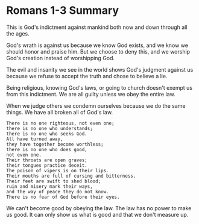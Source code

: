 # Romans 1-3 Summary

This is God's indictment against mankind both now and
down through all the ages.

God's wrath is against us because we 
know God exists, and we know we should honor and praise him.
But we choose to deny this, and 
we worship God's creation instead of worshipping God.

The evil and insanity we see in the world shows God's
judgment against us because we refuse to accept the truth and
chose to believe a lie.

Being religious, knowing God's laws, or going to church doesn't 
exempt us from this indictment. We are all guilty unless we
obey the entire law.

When we judge others we condemn ourselves because we do
the same things. We have all broken all of God's law.

    There is no one righteous, not even one;
    there is no one who understands;
    there is no one who seeks God.
    All have turned away,
    they have together become worthless;
    there is no one who does good,
    not even one.
    Their throats are open graves;
    their tongues practice deceit.
    The poison of vipers is on their lips.
    Their mouths are full of cursing and bitterness.
    Their feet are swift to shed blood;
    ruin and misery mark their ways,
    and the way of peace they do not know.
    There is no fear of God before their eyes.

We can't become good by obeying the law. The law has no power 
to make us good. It can only show us what is good and
that we don't measure up.
